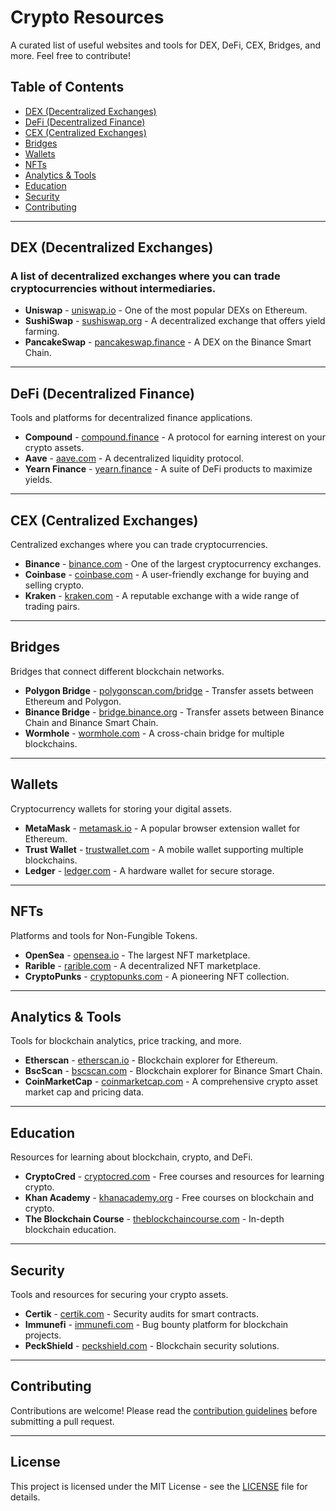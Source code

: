 # Crypto Resources

A curated list of useful websites and tools for DEX, DeFi, CEX, Bridges, and more. Feel free to contribute!

## Table of Contents

- [DEX (Decentralized Exchanges)](./dex/resources.md)
- [DeFi (Decentralized Finance)](./defi/resources.md)
- [CEX (Centralized Exchanges)](./cex/resources.md)
- [Bridges](./bridges/resources.md)
- [Wallets](./wallets/resources.md)
- [NFTs](./nfts/resources.md)
- [Analytics & Tools](./analytics/resources.md)
- [Education](./education/resources.md)
- [Security](./security/resources.md)
- [Contributing](#contributing)

---

## DEX (Decentralized Exchanges)

### A list of decentralized exchanges where you can trade cryptocurrencies without intermediaries.

- **Uniswap** - [uniswap.io](https://uniswap.io/) - One of the most popular DEXs on Ethereum.
- **SushiSwap** - [sushiswap.org](https://sushiswap.org/) - A decentralized exchange that offers yield farming.
- **PancakeSwap** - [pancakeswap.finance](https://pancakeswap.finance/) - A DEX on the Binance Smart Chain.

---

## DeFi (Decentralized Finance)

Tools and platforms for decentralized finance applications.

- **Compound** - [compound.finance](https://compound.finance/) - A protocol for earning interest on your crypto assets.
- **Aave** - [aave.com](https://aave.com/) - A decentralized liquidity protocol.
- **Yearn Finance** - [yearn.finance](https://yearn.finance/) - A suite of DeFi products to maximize yields.

---

## CEX (Centralized Exchanges)

Centralized exchanges where you can trade cryptocurrencies.

- **Binance** - [binance.com](https://www.binance.com/) - One of the largest cryptocurrency exchanges.
- **Coinbase** - [coinbase.com](https://www.coinbase.com/) - A user-friendly exchange for buying and selling crypto.
- **Kraken** - [kraken.com](https://www.kraken.com/) - A reputable exchange with a wide range of trading pairs.

---

## Bridges

Bridges that connect different blockchain networks.

- **Polygon Bridge** - [polygonscan.com/bridge](https://polygonscan.com/bridge) - Transfer assets between Ethereum and Polygon.
- **Binance Bridge** - [bridge.binance.org](https://bridge.binance.org/) - Transfer assets between Binance Chain and Binance Smart Chain.
- **Wormhole** - [wormhole.com](https://wormhole.com/) - A cross-chain bridge for multiple blockchains.

---

## Wallets

Cryptocurrency wallets for storing your digital assets.

- **MetaMask** - [metamask.io](https://metamask.io/) - A popular browser extension wallet for Ethereum.
- **Trust Wallet** - [trustwallet.com](https://trustwallet.com/) - A mobile wallet supporting multiple blockchains.
- **Ledger** - [ledger.com](https://www.ledger.com/) - A hardware wallet for secure storage.

---

## NFTs

Platforms and tools for Non-Fungible Tokens.

- **OpenSea** - [opensea.io](https://opensea.io/) - The largest NFT marketplace.
- **Rarible** - [rarible.com](https://rarible.com/) - A decentralized NFT marketplace.
- **CryptoPunks** - [cryptopunks.com](https://www.larvalabs.com/cryptopunks) - A pioneering NFT collection.

---

## Analytics & Tools

Tools for blockchain analytics, price tracking, and more.

- **Etherscan** - [etherscan.io](https://etherscan.io/) - Blockchain explorer for Ethereum.
- **BscScan** - [bscscan.com](https://bscscan.com/) - Blockchain explorer for Binance Smart Chain.
- **CoinMarketCap** - [coinmarketcap.com](https://coinmarketcap.com/) - A comprehensive crypto asset market cap and pricing data.

---

## Education

Resources for learning about blockchain, crypto, and DeFi.

- **CryptoCred** - [cryptocred.com](https://cryptocred.com/) - Free courses and resources for learning crypto.
- **Khan Academy** - [khanacademy.org](https://www.khanacademy.org/) - Free courses on blockchain and crypto.
- **The Blockchain Course** - [theblockchaincourse.com](https://theblockchaincourse.com/) - In-depth blockchain education.

---

## Security

Tools and resources for securing your crypto assets.

- **Certik** - [certik.com](https://www.certik.com/) - Security audits for smart contracts.
- **Immunefi** - [immunefi.com](https://immunefi.com/) - Bug bounty platform for blockchain projects.
- **PeckShield** - [peckshield.com](https://peckshield.com/) - Blockchain security solutions.

---

## Contributing

Contributions are welcome! Please read the [contribution guidelines](./CONTRIBUTING.md) before submitting a pull request.

---

## License

This project is licensed under the MIT License - see the [LICENSE](./LICENSE) file for details.

